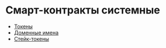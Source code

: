 ﻿# Смарт-контракты системные

  * [Токены](/developers/system_contracts/cyber.token_contract.md)
  * [Доменные имена](/developers/system_contracts/cyber.domain_contract.md)
  * [Стейк-токены](/developers/system_contracts/cyber.stake_contract.md)
